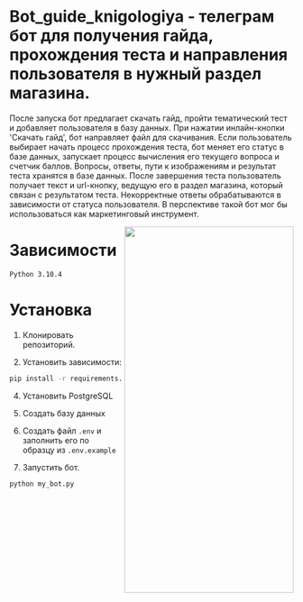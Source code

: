 # Bot_guide_knigologiya - телеграм бот для получения гайда, прохождения теста и направления пользователя в нужный раздел магазина.

После запуска бот предлагает скачать гайд, пройти тематический тест и добавляет пользователя в базу данных.
При нажатии инлайн-кнопки 'Скачать гайд', бот направляет файл для скачивания.
Если пользователь выбирает начать процесс прохождения теста, бот меняет его статус в базе данных, запускает
процесс вычисления его текущего вопроса и счетчик баллов. Вопросы, ответы, пути к изображениям и результат теста хранятся в базе данных.
После завершения теста пользователь получает текст и url-кнопку, ведущую его в раздел магазина, который связан с результатом теста. 
Некорректные ответы обрабатываются в зависимости от статуса пользователя.
В перспективе такой бот мог бы использоваться как маркетинговый инструмент.

 <img src="media\video\presentation.gif" width="300" height="650" align="right" />



# Зависимости 

    Python 3.10.4

# Установка

1. Клонировать репозиторий.

2. Установить зависимости:

```bash
pip install -r requirements.txt
```

4. Установить PostgreSQL

5. Создать базу данных

6. Создать файл `.env` и заполнить его по образцу из `.env.example`

7. Запуcтить бот.

```bash
python my_bot.py
```
